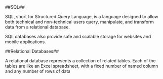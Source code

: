 ##SQL##

SQL, short for Structured Query Language, is a language designed to allow both technical and non-technical users query, manipulate, and transform data from a relational database.

SQL databases also provide safe and scalable storage for websites and mobile applications.

##Relational Databases##

A relational database represents a collection of related tables. Each of the tables are like an Excel spreadsheet, with a fixed number of named column and any number of rows of data



